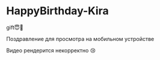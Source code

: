 # HappyBirthday-Kira
gift😇💖

Поздравление для просмотра на мобильном устройстве

Видео  рендерится некорректно 😢
